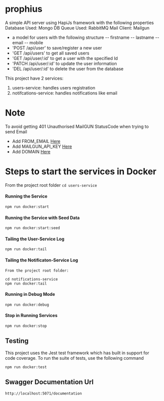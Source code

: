 # prophius
A simple API server using HapiJs framework with the following properties
Database Used: Mongo DB
Queue Used: RabbitMQ
Mail Client: Mailgun

- a model for users with the following structure
  -- firstname
  -- lastname
  -- email
  -- mobile
- 'POST /api/user' to save/register a new user
- 'GET /api/users' to get all saved users
- 'GET /api/user/:id' to get a user with the specified Id
- 'PATCH /api/user/:id' to update the user information
- 'DEL /api/user/:id' to delete the user from the database

This project have 2 services:
 1. users-service: handles users registration
 2. notifcations-service: handles notifications like email

# Note
 To avoid getting 401 Unauthorised MailGUN StatusCode when trying to send Email
 - Add FROM_EMAIL [Here](https://github.com/sammyboardman/prophius/blob/master/docker-compose.dev.yml#L49) 
 - Add MAILGUN_API_KEY [Here](https://github.com/sammyboardman/prophius/blob/master/docker-compose.dev.yml#L50) 
 - Add DOMAIN [Here](https://github.com/sammyboardman/prophius/blob/master/docker-compose.dev.yml#L51) 

 # Steps to start the services in Docker
  From the project root folder `cd users-service`

 #### Running the Service

    npm run docker:start
    
 #### Running the Service with Seed Data

    npm run docker:start:seed

#### Tailing the User-Service Log

    npm run docker:tail
    
#### Tailing the Notificaton-Service Log
    From the project root folder:
 
    cd notifications-service
    npm run docker:tail

#### Running in Debug Mode

    npm run docker:debug
    
#### Stop in Running Services
    
    npm run docker:stop

## Testing

This project uses the Jest test framework which has built in support for
code coverage. To run the suite of tests, use the following command

    npm run docker:test

## Swagger Documentation Url

    http://localhost:5071/documentation
    

